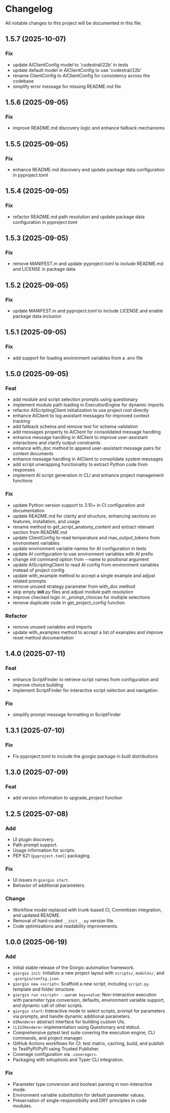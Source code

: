 # Changelog

All notable changes to this project will be documented in this file.

## 1.5.7 (2025-10-07)

### Fix

- update AIClientConfig model to 'codestral/22b' in tests
- update default model in AIClientConfig to use 'codestral/22b'
- rename ClientConfig to AIClientConfig for consistency across the codebase
- simplify error message for missing README.md file

## 1.5.6 (2025-09-05)

### Fix

- improve README.md discovery logic and enhance fallback mechanisms

## 1.5.5 (2025-09-05)

### Fix

- enhance README.md discovery and update package data configuration in pyproject.toml

## 1.5.4 (2025-09-05)

### Fix

- refactor README.md path resolution and update package data configuration in pyproject.toml

## 1.5.3 (2025-09-05)

### Fix

- remove MANIFEST.in and update pyproject.toml to include README.md and LICENSE in package data

## 1.5.2 (2025-09-05)

### Fix

- update MANIFEST.in and pyproject.toml to include LICENSE and enable package data inclusion

## 1.5.1 (2025-09-05)

### Fix

- add support for loading environment variables from a .env file

## 1.5.0 (2025-09-05)

### Feat

- add module and script selection prompts using questionary
- implement module path loading in ExecutionEngine for dynamic imports
- refactor AIScriptingClient initialization to use project root directly
- enhance AIClient to log assistant messages for improved context tracking
- add fallback schema and remove test for schema validation
- add messages property to AIClient for consolidated message handling
- enhance message handling in AIClient to improve user-assistant interactions and clarify output constraints
- enhance with_doc method to append user-assistant message pairs for context documents
- enhance message handling in AIClient to consolidate system messages
- add script unwrapping functionality to extract Python code from responses
- implement AI script generation in CLI and enhance project management functions

### Fix

- update Python version support to 3.10+ in CI configuration and documentation
- update README.md for clarity and structure, enhancing sections on features, installation, and usage
- rename method to get_script_anatomy_content and extract relevant section from README.md
- update ClientConfig to read temperature and max_output_tokens from environment variables
- update environment variable names for AI configuration in tests
- update AI configuration to use environment variables with AI prefix
- change init command option from --name to positional argument
- update AIScriptingClient to read AI config from environment variables instead of project config
- update with_example method to accept a single example and adjust related prompts
- remove unused strategy parameter from with_doc method
- skip empty __init__.py files and adjust module path resolution
- improve checked logic in _prompt_choices for multiple selections
- remove duplicate code in get_project_config function

### Refactor

- remove unused variables and imports
- update with_examples method to accept a list of examples and improve reset method documentation

## 1.4.0 (2025-07-11)

### Feat

- enhance ScriptFinder to retrieve script names from configuration and improve choice building
- implement ScriptFinder for interactive script selection and navigation

### Fix

- simplify prompt message formatting in ScriptFinder

## 1.3.1 (2025-07-10)

### Fix

- Fix pyproject.toml to include the giorgio package in built distributions

## 1.3.0 (2025-07-09)

### Feat

- add version information to upgrade_project function

## 1.2.5 (2025-07-08)

### Add

- UI plugin discovery.
- Path prompt support.
- Usage information for scripts.
- PEP 621 (`pyproject.toml`) packaging.

### Fix

- UI issues in `giorgio start`.
- Behavior of additional parameters.

### Change

- Workflow model replaced with trunk-based CI, Commitizen integration, and updated README.
- Removal of hard-coded `__init__.py` version file.
- Code optimizations and readability improvements.

## 1.0.0 (2025-06-19)

### Add

- Initial stable release of the Giorgio automation framework.
- `giorgio init`: Initialize a new project layout with `scripts/`, `modules/`, and `.giorgio/config.json`.
- `giorgio new <script>`: Scaffold a new script, including `script.py` template and folder structure.
- `giorgio run <script> --param key=value`: Non-interactive execution with parameter type conversion, defaults, environment variable support, and dynamic call of other scripts.
- `giorgio start`: Interactive mode to select scripts, prompt for parameters via prompts, and handle dynamic additional parameters.
- `UIRenderer` abstract interface for building custom UIs.
- `CLIUIRenderer` implementation using Questionary and stdout.
- Comprehensive pytest test suite covering the execution engine, CLI commands, and project manager.
- GitHub Actions workflows for CI: test matrix, caching, build, and publish to TestPyPI/PyPI using Trusted Publisher.
- Coverage configuration via `.coveragerc`.
- Packaging with setuptools and Typer CLI integration.

### Fix

- Parameter type conversion and boolean parsing in non-interactive mode.
- Environment variable substitution for default parameter values.
- Preservation of single-responsibility and DRY principles in code modules.
